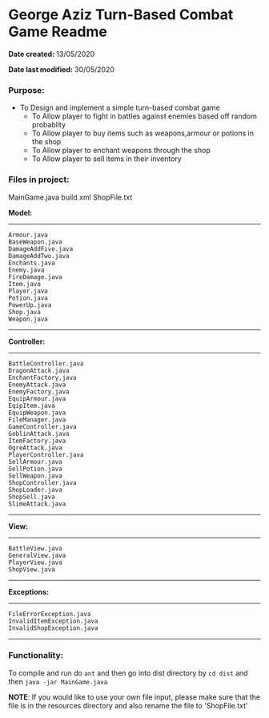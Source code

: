# George Aziz Turn-Based Combat Game Readme

**Date created:** 13/05/2020

**Date last modified:** 30/05/2020

### Purpose: 
* To Design and implement a simple turn-based combat game
    * To Allow player to fight in battles against enemies based off random probablity
    * To Allow player to buy items such as weapons,armour or potions in the shop 
    * To Allow player to enchant weapons through the shop 
    * To Allow player to sell items in their inventory

### Files in project: 
MainGame.java
build.xml
ShopFile.txt

**Model:**

---
    Armour.java
    BaseWeapon.java
    DamageAddFive.java
    DamageAddTwo.java
    Enchants.java
    Enemy.java
    FireDamage.java
    Item.java
    Player.java
    Potion.java
    PowerUp.java
    Shop.java
    Weapon.java
---
**Controller:**

---
    BattleController.java
    DragonAttack.java 
    EnchantFactory.java 
    EnemyAttack.java 
    EnemyFactory.java
    EquipArmour.java 
    EqipItem.java 
    EquipWeapon.java 
    FileManager.java 
    GameController.java 
    GoblinAttack.java 
    ItemFactory.java 
    OgreAttack.java 
    PlayerController.java 
    SellArmour.java 
    SellPotion.java 
    SellWeapon.java 
    ShopController.java 
    ShopLoader.java 
    ShopSell.java
    SlimeAttack.java
---
**View:**

---
    BattleView.java 
    GeneralView.java 
    PlayerView.java 
    ShopView.java 
---

**Exceptions:**

---
    FileErrorException.java 
    InvalidItemException.java 
    InvalidShopException.java
---

### Functionality:  

To compile and run do `ant` and then go into dist directory by `cd dist` and then `java -jar MainGame.java`

**NOTE**: If you would like to use your own file input, please make sure that the file is in the  resources directory and also rename the file to 'ShopFile.txt'
